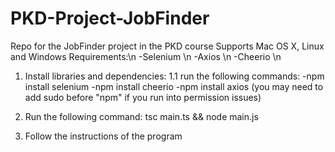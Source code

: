 # PKD-Project-JobFinder
Repo for the JobFinder project in the PKD course
Supports Mac OS X, Linux and Windows
Requirements:\n
-Selenium \n
-Axios \n
-Cheerio \n


1. Install libraries and dependencies:
1.1 run the following commands:
    -npm install selenium
    -npm install cheerio
    -npm install axios
    (you may need to add sudo before "npm" if you run into permission issues)

2. Run the following command:
   tsc main.ts && node main.js

3. Follow the instructions of the program
